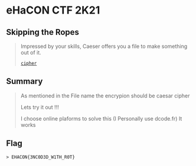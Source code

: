# eHaCON CTF 2K21

## Skipping the Ropes

> Impressed by your skills, Caeser offers  you a file to make something out of it.
>
>
> [`cipher`](cipher)

## Summary

> As mentioned in the File name the encrypion should be caesar cipher
> 
> Lets try it out !!!
>
>I choose online plaforms to solve this (I Personally use dcode.fr)
> It works

## Flag
```
> EHACON{3NC0D3D_W1TH_R0T}
```

